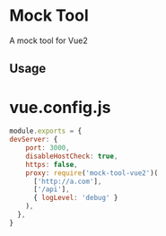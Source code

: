 Mock Tool
===========================

A mock tool for Vue2

## Usage
# vue.config.js
```javascript
module.exports = { 
devServer: {
    port: 3000,
    disableHostCheck: true,
    https: false,
    proxy: require('mock-tool-vue2')(
      ['http://a.com'],
      ['/api'],
      { logLevel: 'debug' }
    ),
  },
}